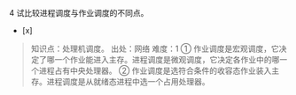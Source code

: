 4
试比较进程调度与作业调度的不同点。
- [x]  

> 知识点：处理机调度。
> 出处：网络
> 难度：1
> ① 作业调度是宏观调度，它决定了哪一个作业能进入主存。进程调度是微观调度，它决定各作业中的哪一个进程占有中央处理器。 ②
> 作业调度是选符合条件的收容态作业装入主存。进程调度是从就绪态进程中选一个占用处理器。
